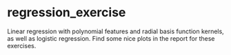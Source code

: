 # regression_exercise
Linear regression with polynomial features and radial basis function kernels, as well as logistic regression. 
Find some nice plots in the report for these exercises.
